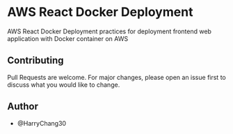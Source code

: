 # AWS React Docker Deployment

AWS React Docker Deployment practices for deployment 
frontend web application with Docker container on AWS

## Contributing
Pull Requests are welcome. For major changes, 
please open an issue first to discuss what you would like to change.

## Author
- @HarryChang30
